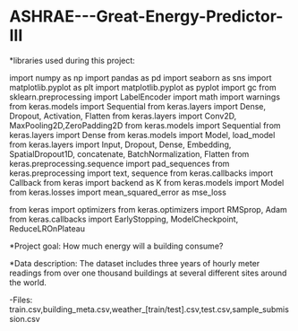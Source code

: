 # ASHRAE---Great-Energy-Predictor-III

*libraries used during this project:

import numpy as np
import pandas as pd 
import seaborn as sns
import matplotlib.pyplot as plt
import matplotlib.pyplot as pyplot
import gc
from sklearn.preprocessing import LabelEncoder
import math
import warnings
from keras.models import Sequential
from keras.layers import Dense, Dropout, Activation, Flatten
from keras.layers import Conv2D, MaxPooling2D,ZeroPadding2D
from keras.models import Sequential
from keras.layers import Dense
from keras.models import Model, load_model
from keras.layers import Input, Dropout, Dense, Embedding, SpatialDropout1D, concatenate, BatchNormalization, Flatten
from keras.preprocessing.sequence import pad_sequences
from keras.preprocessing import text, sequence
from keras.callbacks import Callback
from keras import backend as K
from keras.models import Model
from keras.losses import mean_squared_error as mse_loss

from keras import optimizers
from keras.optimizers import RMSprop, Adam
from keras.callbacks import EarlyStopping, ModelCheckpoint, ReduceLROnPlateau


*Project goal:
How much energy will a building consume?

*Data description:
The dataset includes three years of hourly meter readings from over one thousand buildings at several different sites around the world.

-Files:  train.csv,building_meta.csv,weather_[train/test].csv,test.csv,sample_submission.csv


      

